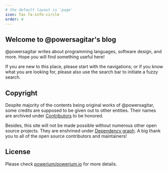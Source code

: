 ```yaml
---
# the default layout is 'page'
icon: fas fa-info-circle
order: 4
---
```


## Welcome to @powersagitar's blog

@powersagitar writes about programming languages, software design, and more.
Hope you will find something useful here!

If you are new to this place, please start with the navigations; or if you know
what you are looking for, please also use the search bar to initiate a fuzzy
search.

## Copyright

Despite majority of the contents being original works of @powersagitar, some
credits are supposed to be given out to other entities. Their names are archived
under
[Contributors](https://github.com/powerium/powerium.io/graphs/contributors) to
be honored.

Besides, this site will not be made possible without numerous other open source
projects. They are enshrined under
[Dependency graph](https://github.com/powerium/powerium.io/network/dependencies).
A big thank you to all of the open source contributors and maintainers!

## License

Please check [powerium/powerium.io](https://github.com/powerium/powerium.io) for
more details.
